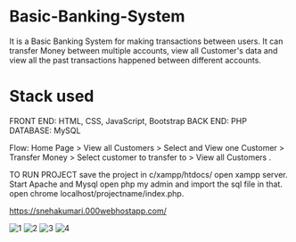 # Basic-Banking-System
It is a Basic Banking System for making transactions between users. It can transfer Money between multiple accounts, view all Customer's data and view all the past transactions happened between different accounts.

# Stack used
FRONT END: HTML, CSS, JavaScript, Bootstrap
BACK END: PHP
DATABASE: MySQL

Flow: Home Page > View all Customers > Select and View one Customer > Transfer Money > Select customer to transfer to > View all Customers .

TO RUN PROJECT save the project in c/xampp/htdocs/ open xampp server. Start Apache and Mysql open php my admin and import the sql file in that. open chrome localhost/projectname/index.php.



https://snehakumari.000webhostapp.com/


<img>![1](https://user-images.githubusercontent.com/69042882/131231018-1631a1c0-45ed-41b5-8313-9a8a5bb15e7a.jpg)
<img>![2](https://user-images.githubusercontent.com/69042882/131231025-b50b48ad-c02a-4a0a-ba24-9f3252f53d81.jpg)
<img>![3](https://user-images.githubusercontent.com/69042882/131231032-0a6a6554-4c2a-4266-8277-720278867504.jpg)
<img>![4](https://user-images.githubusercontent.com/69042882/131231037-34c67e12-eb20-46ca-94b3-82d5e5d2be8e.jpg)
